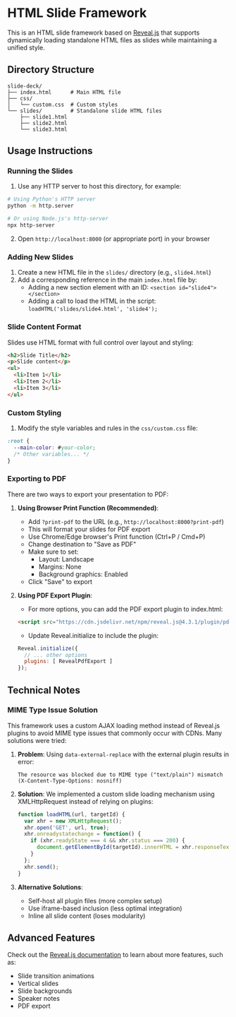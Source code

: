 # HTML Slide Framework

This is an HTML slide framework based on [Reveal.js](https://revealjs.com/) that supports dynamically loading standalone HTML files as slides while maintaining a unified style.

## Directory Structure

```
slide-deck/
├── index.html      # Main HTML file
├── css/
│   └── custom.css  # Custom styles
└── slides/         # Standalone slide HTML files
    ├── slide1.html
    ├── slide2.html
    └── slide3.html
```

## Usage Instructions

### Running the Slides

1. Use any HTTP server to host this directory, for example:

```bash
# Using Python's HTTP server
python -m http.server

# Or using Node.js's http-server
npx http-server
```

2. Open `http://localhost:8000` (or appropriate port) in your browser

### Adding New Slides

1. Create a new HTML file in the `slides/` directory (e.g., `slide4.html`)
2. Add a corresponding reference in the main `index.html` file by:
   - Adding a new section element with an ID: `<section id="slide4"></section>`
   - Adding a call to load the HTML in the script: `loadHTML('slides/slide4.html', 'slide4');`

### Slide Content Format

Slides use HTML format with full control over layout and styling:

```html
<h2>Slide Title</h2>
<p>Slide content</p>
<ul>
  <li>Item 1</li>
  <li>Item 2</li>
  <li>Item 3</li>
</ul>
```

### Custom Styling

1. Modify the style variables and rules in the `css/custom.css` file:

```css
:root {
  --main-color: #your-color;
  /* Other variables... */
}
```

### Exporting to PDF

There are two ways to export your presentation to PDF:

1. **Using Browser Print Function (Recommended)**:
   - Add `?print-pdf` to the URL (e.g., `http://localhost:8000?print-pdf`)
   - This will format your slides for PDF export
   - Use Chrome/Edge browser's Print function (Ctrl+P / Cmd+P)
   - Change destination to "Save as PDF"
   - Make sure to set:
     - Layout: Landscape
     - Margins: None
     - Background graphics: Enabled
   - Click "Save" to export

2. **Using PDF Export Plugin**:
   - For more options, you can add the PDF export plugin to index.html:
   ```html
   <script src="https://cdn.jsdelivr.net/npm/reveal.js@4.3.1/plugin/pdf-export/pdf-export.js"></script>
   ```
   - Update Reveal.initialize to include the plugin:
   ```javascript
   Reveal.initialize({
     // ... other options
     plugins: [ RevealPdfExport ]
   });
   ```

## Technical Notes

### MIME Type Issue Solution

This framework uses a custom AJAX loading method instead of Reveal.js plugins to avoid MIME type issues that commonly occur with CDNs. Many solutions were tried:

1. **Problem**: Using `data-external-replace` with the external plugin results in error:
   ```
   The resource was blocked due to MIME type ("text/plain") mismatch (X-Content-Type-Options: nosniff)
   ```

2. **Solution**: We implemented a custom slide loading mechanism using XMLHttpRequest instead of relying on plugins:
   ```javascript
   function loadHTML(url, targetId) {
     var xhr = new XMLHttpRequest();
     xhr.open('GET', url, true);
     xhr.onreadystatechange = function() {
       if (xhr.readyState === 4 && xhr.status === 200) {
         document.getElementById(targetId).innerHTML = xhr.responseText;
       }
     };
     xhr.send();
   }
   ```
   
3. **Alternative Solutions**:
   - Self-host all plugin files (more complex setup)
   - Use iframe-based inclusion (less optimal integration)
   - Inline all slide content (loses modularity)

## Advanced Features

Check out the [Reveal.js documentation](https://revealjs.com/documentation/) to learn about more features, such as:

- Slide transition animations
- Vertical slides
- Slide backgrounds
- Speaker notes
- PDF export 